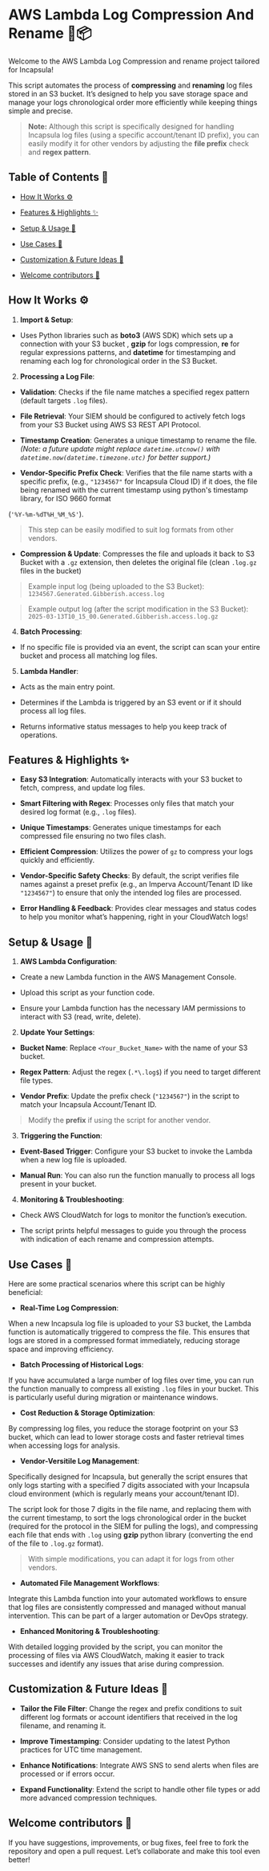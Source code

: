 # AWS Lambda Log Compression And Rename 🚀📦

Welcome to the AWS Lambda Log Compression and rename project tailored for Incapsula!

This script automates the process of **compressing** and **renaming** log files stored in an S3 bucket. It’s designed to help you save storage space and manage your logs chronological order more efficiently while keeping things simple and precise.

>  **Note:** Although this script is specifically designed for handling Incapsula log files (using a specific account/tenant ID prefix), you can easily modify it for other vendors by adjusting the **file prefix** check and **regex pattern**.

## Table of Contents 📑

- [How It Works ⚙️](#how-it-works-)

- [Features & Highlights ✨](#features--highlights-)

- [Setup & Usage 🚀](#setup--usage-)

- [Use Cases 🎯](#use-cases-)

- [Customization & Future Ideas 🔧](#customization--future-ideas-)

- [Welcome contributors 🤝](#Welcome-contributors-)

## How It Works ⚙️

1.  **Import & Setup**:

- Uses Python libraries such as **boto3** (AWS SDK) which sets up a connection with your S3 bucket , **gzip** for logs compression, **re** for regular expressions patterns, and **datetime** for timestamping and renaming each log for chronological order in the S3 Bucket.

2.  **Processing a Log File**:

-  **Validation**: Checks if the file name matches a specified regex pattern (default targets `.log` files).

-  **File Retrieval**: Your SIEM should be configured to actively fetch logs from your S3 Bucket using AWS S3 REST API Protocol.

-  **Timestamp Creation**: Generates a unique timestamp to rename the file. *(Note: a future update might replace `datetime.utcnow()` with `datetime.now(datetime.timezone.utc)` for better support.)*

-  **Vendor-Specific Prefix Check**: Verifies that the file name starts with a specific prefix, (e.g., `"1234567"` for Incapsula Cloud ID) if it does, the file being renamed with the current timestamp using python's timestamp library, for ISO 9660 format

(`'%Y-%m-%dT%H_%M_%S'`).

>This step can be easily modified to suit log formats from other vendors.

-  **Compression & Update**: Compresses the file and uploads it back to S3 Bucket with a `.gz` extension, then deletes the original file (clean `.log.gz` files in the bucket)

>Example input log (being uploaded to the S3 Bucket):
	`1234567.Generated.Gibberish.access.log`

>Example output log (after the script modification in the S3 Bucket):
	`2025-03-13T10_15_00.Generated.Gibberish.access.log.gz`
  
4.  **Batch Processing**:

- If no specific file is provided via an event, the script can scan your entire bucket and process all matching log files.

5.  **Lambda Handler**:

- Acts as the main entry point.

- Determines if the Lambda is triggered by an S3 event or if it should process all log files.
  
- Returns informative status messages to help you keep track of operations.

## Features & Highlights ✨

-  **Easy S3 Integration**: Automatically interacts with your S3 bucket to fetch, compress, and update log files.

-  **Smart Filtering with Regex**: Processes only files that match your desired log format (e.g., `.log` files).

-  **Unique Timestamps**: Generates unique timestamps for each compressed file ensuring no two files clash.

-  **Efficient Compression**: Utilizes the power of `gz` to compress your logs quickly and efficiently.

-  **Vendor-Specific Safety Checks**: By default, the script verifies file names against a preset prefix (e.g., an Imperva Account/Tenant ID like `"1234567"`) to ensure that only the intended log files are processed.

-  **Error Handling & Feedback**: Provides clear messages and status codes to help you monitor what’s happening, right in your CloudWatch logs!

## Setup & Usage 🚀

1.  **AWS Lambda Configuration**:

- Create a new Lambda function in the AWS Management Console.

- Upload this script as your function code.

- Ensure your Lambda function has the necessary IAM permissions to interact with S3 (read, write, delete).

2.  **Update Your Settings**:

-  **Bucket Name**: Replace `<Your_Bucket_Name>` with the name of your S3 bucket.

-  **Regex Pattern**: Adjust the regex (`.*\.log$`) if you need to target different file types.

-  **Vendor Prefix**: Update the prefix check (`"1234567"`) in the script to match your Incapsula Account/Tenant ID.

>Modify the **prefix** if using the script for another vendor.

3.  **Triggering the Function**:

-  **Event-Based Trigger**: Configure your S3 bucket to invoke the Lambda when a new log file is uploaded.

-  **Manual Run**: You can also run the function manually to process all logs present in your bucket.

4.  **Monitoring & Troubleshooting**:

- Check AWS CloudWatch for logs to monitor the function’s execution.

- The script prints helpful messages to guide you through the process with indication of each rename and compression attempts.

## Use Cases 🎯

Here are some practical scenarios where this script can be highly beneficial:

-  **Real-Time Log Compression**:

When a new Incapsula log file is uploaded to your S3 bucket, the Lambda function is automatically triggered to compress the file. This ensures that logs are stored in a compressed format immediately, reducing storage space and improving efficiency.

-  **Batch Processing of Historical Logs**:

If you have accumulated a large number of log files over time, you can run the function manually to compress all existing `.log` files in your bucket. This is particularly useful during migration or maintenance windows.

-  **Cost Reduction & Storage Optimization**:

By compressing log files, you reduce the storage footprint on your S3 bucket, which can lead to lower storage costs and faster retrieval times when accessing logs for analysis.

-  **Vendor-Versitile Log Management**:

Specifically designed for Incapsula, but generally the script ensures that only logs starting with a specified 7 digits associated with your Incapsula cloud environment (which is regularly means your account/tenant ID).

The script look for those 7 digits in the file name, and replacing them with the current timestamp, to sort the logs chronological order in the bucket (required for the protocol in the SIEM for pulling the logs), and compressing each file that ends with `.log` using **gzip** python library (converting the end of the file to `.log.gz` format).

>With simple modifications, you can adapt it for logs from other vendors.

-  **Automated File Management Workflows**:

Integrate this Lambda function into your automated workflows to ensure that log files are consistently compressed and managed without manual intervention. This can be part of a larger automation or DevOps strategy.

-  **Enhanced Monitoring & Troubleshooting**:

With detailed logging provided by the script, you can monitor the processing of files via AWS CloudWatch, making it easier to track successes and identify any issues that arise during compression.

## Customization & Future Ideas 🔧

-  **Tailor the File Filter**: Change the regex and prefix conditions to suit different log formats or account identifiers that received in the log filename, and renaming it.

-  **Improve Timestamping**: Consider updating to the latest Python practices for UTC time management.

-  **Enhance Notifications**: Integrate AWS SNS to send alerts when files are processed or if errors occur.

-  **Expand Functionality**: Extend the script to handle other file types or add more advanced compression techniques.

## Welcome contributors 🤝

If you have suggestions, improvements, or bug fixes, feel free to fork the repository and open a pull request. Let’s collaborate and make this tool even better!